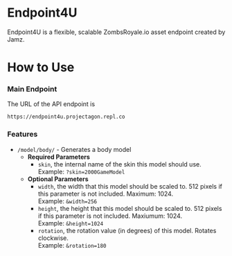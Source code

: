 # Endpoint4U

Endpoint4U is a flexible, scalable ZombsRoyale.io asset endpoint created by Jamz.

# How to Use

### Main Endpoint

The URL of the API endpoint is
```
https://endpoint4u.projectagon.repl.co
```

### Features

- ``/model/body/`` - Generates a body model
    - **Required Parameters**
        - ``skin``, the internal name of the skin this model should use.
        Example: ``?skin=2000GameModel``
    - **Optional Parameters**
        - ``width``, the width that this model should be scaled to. 512 pixels if this parameter is not included. Maximum: 1024.
        <br/>Example: ``&width=256``
        - ``height``, the height that this model should be scaled to. 512 pixels if this parameter is not included. Maxiumum: 1024.
        <br/>Example: ``&height=1024``
        - ``rotation``, the rotation value (in degrees) of this model. Rotates clockwise.
        <br/>Example: ``&rotation=180``
